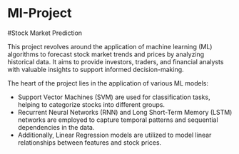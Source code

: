 # MI-Project
#Stock Market Prediction

This project revolves around the application of machine learning (ML) algorithms to forecast stock market trends and prices by analyzing historical data. It aims to provide investors, traders, and financial analysts with valuable insights to support informed decision-making.

The heart of the project lies in the application of various ML models:
- Support Vector Machines (SVM) are used for classification tasks, helping to categorize stocks into different groups.
- Recurrent Neural Networks (RNN) and Long Short-Term Memory (LSTM) networks are employed to capture temporal patterns and sequential dependencies in the data.
- Additionally, Linear Regression models are utilized to model linear relationships between features and stock prices.
